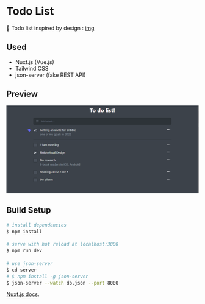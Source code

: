 # Todo List

📃 Todo list inspired by design : [img](/static/img.png)

## Used

- Nuxt.js (Vue.js)
- Tailwind CSS
- json-server (fake REST API)

## Preview

![preview](/static/preview.PNG)

## Build Setup

```bash
# install dependencies
$ npm install

# serve with hot reload at localhost:3000
$ npm run dev

# use json-server
$ cd server
# $ npm install -g json-server
$ json-server --watch db.json --port 8000
```

[Nuxt.js docs](https://nuxtjs.org).
